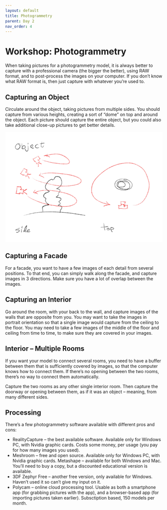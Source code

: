 ```yaml
---
layout: default
title: Photogrammetry
parent: Day 2
nav_order: 4
---
```


# Workshop: Photogrammetry

When taking pictures for a photogrammetry model, it is always better to capture with a professional camera (the bigger the better), using RAW format, and to post-process the images on your computer. If you don’t know what RAW format is, then just capture with whatever you’re used to.

## Capturing an Object

Circulate around the object, taking pictures from multiple sides. You should capture from various heights, creating a sort of “dome” on top and around the object. Each picture should capture the entire object, but you could also take additional close-up pictures to get better details.

![](../../images/photogram1-700xauto.jpg)

## Capturing a Facade

For a facade, you want to have a few images of each detail from several positions. To that end, you can simply walk along the facade, and capture images in 3 directions. Make sure you have a lot of overlap between the images.

## Capturing an Interior

Go around the room, with your back to the wall, and capture images of the walls that are opposite from you. You may want to take the images in portrait orientation so that a single image would capture from the ceiling to the floor. You may need to take a few images of the middle of the floor and ceiling from time to time, to make sure they are covered in your images.

## Interior – Multiple Rooms

If you want your model to connect several rooms, you need to have a buffer between them that is sufficiently covered by images, so that the computer knows how to connect them. If there’s no opening between the two rooms, there’s no way to connect them automatically.

Capture the two rooms as any other single interior room. Then capture the doorway or opening between them, as if it was an object – meaning, from many different sides.

## Processing

There’s a few photogrammetry software available with different pros and cons:

- RealityCapture – the best available software. Available only for Windows PC, with Nvidia graphic cards. Costs some money, per usage (you pay for how many images you used).
- Meshroom – free and open source. Available only for Windows PC, with Nvidia graphic cards.
  Metashape – available for both Windows and Mac. You’ll need to buy a copy, but a discounted educational version is available.
- 3DF Zephyr Free – another free version, only available for Windows. Haven’t used it so can’t give my input on it.
- Polycam – online cloud processing tool. Usable as both a smartphone app (for grabbing pictures with the app), and a browser-based app (for importing pictures taken earlier). Subsctiption based, 150 models per month.
